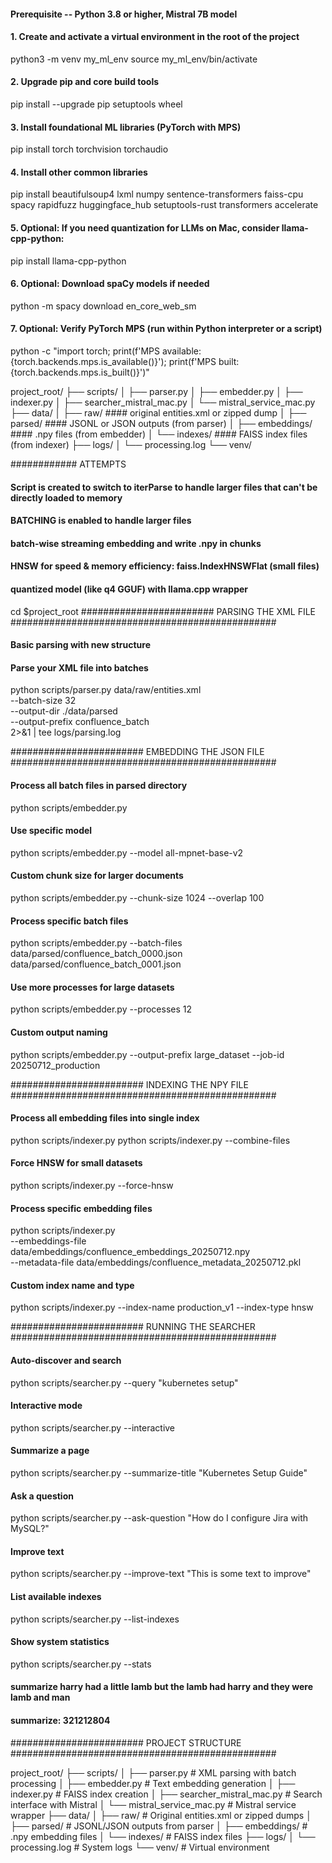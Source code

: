 #### Prerequisite -- Python 3.8 or higher, Mistral 7B model 

#### 1. Create and activate a virtual environment in the root of the project
python3 -m venv my_ml_env
source my_ml_env/bin/activate

#### 2. Upgrade pip and core build tools
pip install --upgrade pip setuptools wheel

#### 3. Install foundational ML libraries (PyTorch with MPS)
pip install torch torchvision torchaudio

#### 4. Install other common libraries
pip install beautifulsoup4 lxml numpy sentence-transformers faiss-cpu spacy rapidfuzz huggingface_hub setuptools-rust transformers accelerate

#### 5. Optional: If you need quantization for LLMs on Mac, consider llama-cpp-python:
pip install llama-cpp-python

#### 6. Optional: Download spaCy models if needed
python -m spacy download en_core_web_sm

#### 7. Optional: Verify PyTorch MPS (run within Python interpreter or a script)
python -c "import torch; print(f'MPS available: {torch.backends.mps.is_available()}'); print(f'MPS built: {torch.backends.mps.is_built()}')"


project_root/
├── scripts/
│   ├── parser.py
│   ├── embedder.py
│   ├── indexer.py
│   ├── searcher_mistral_mac.py
│   └── mistral_service_mac.py
├── data/
│   ├── raw/               #### original entities.xml or zipped dump
│   ├── parsed/            #### JSONL or JSON outputs (from parser)
│   ├── embeddings/        #### .npy files (from embedder)
│   └── indexes/           #### FAISS index files (from indexer)
├── logs/
│   └── processing.log
└── venv/


############ ATTEMPTS
#### Script is created to switch to iterParse to handle larger files that can't be directly loaded to memory
#### BATCHING is enabled to handle larger files
#### batch-wise streaming embedding and write .npy in chunks
#### HNSW for speed & memory efficiency: faiss.IndexHNSWFlat (small files)
#### quantized model (like q4 GGUF) with llama.cpp wrapper

cd $project_root
######################## PARSING THE XML FILE ################################################
#### Basic parsing with new structure
#### Parse your XML file into batches
python scripts/parser.py data/raw/entities.xml \
  --batch-size 32 \
  --output-dir ./data/parsed \
  --output-prefix confluence_batch \
  2>&1 | tee logs/parsing.log



######################## EMBEDDING THE JSON FILE ################################################
#### Process all batch files in parsed directory
python scripts/embedder.py

#### Use specific model
python scripts/embedder.py --model all-mpnet-base-v2

#### Custom chunk size for larger documents
python scripts/embedder.py --chunk-size 1024 --overlap 100

#### Process specific batch files
python scripts/embedder.py --batch-files data/parsed/confluence_batch_0000.json data/parsed/confluence_batch_0001.json

#### Use more processes for large datasets
python scripts/embedder.py --processes 12

#### Custom output naming
python scripts/embedder.py --output-prefix large_dataset --job-id 20250712_production


######################## INDEXING THE NPY FILE ################################################
#### Process all embedding files into single index
python scripts/indexer.py
python scripts/indexer.py --combine-files

#### Force HNSW for small datasets
python scripts/indexer.py --force-hnsw


#### Process specific embedding files
python scripts/indexer.py \
  --embeddings-file data/embeddings/confluence_embeddings_20250712.npy \
  --metadata-file data/embeddings/confluence_metadata_20250712.pkl

#### Custom index name and type
python scripts/indexer.py --index-name production_v1 --index-type hnsw



######################## RUNNING THE SEARCHER ################################################
#### Auto-discover and search
python scripts/searcher.py --query "kubernetes setup"

#### Interactive mode
python scripts/searcher.py --interactive


#### Summarize a page
python scripts/searcher.py --summarize-title "Kubernetes Setup Guide"

#### Ask a question
python scripts/searcher.py --ask-question "How do I configure Jira with MySQL?"

#### Improve text
python scripts/searcher.py --improve-text "This is some text to improve"


#### List available indexes
python scripts/searcher.py --list-indexes

#### Show system statistics
python scripts/searcher.py --stats

#### summarize harry had a little lamb but the lamb had harry and they were lamb and man
#### summarize: 321212804

######################## PROJECT STRUCTURE ################################################

project_root/
├── scripts/
│ ├── parser.py # XML parsing with batch processing
│ ├── embedder.py # Text embedding generation
│ ├── indexer.py # FAISS index creation
│ ├── searcher_mistral_mac.py # Search interface with Mistral
│ └── mistral_service_mac.py # Mistral service wrapper
├── data/
│ ├── raw/ # Original entities.xml or zipped dumps
│ ├── parsed/ # JSONL/JSON outputs from parser
│ ├── embeddings/ # .npy embedding files
│ └── indexes/ # FAISS index files
├── logs/
│ └── processing.log # System logs
└── venv/ # Virtual environment


